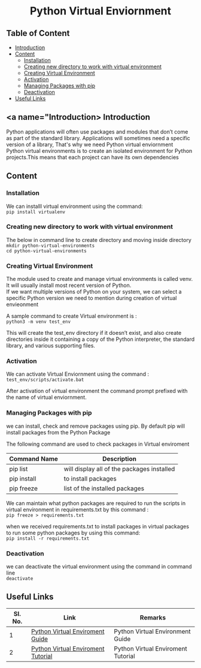 <h1 align="Center"> Python Virtual Enviornment</h1>

## Table of Content

* [Introduction](#Introduction)
* [Content](#content)
    + [Installation](#Installation)
    + [Creating new directory to work with virtual environment](#directory)
    + [Creating Virtual Environment](#creation)
    + [Activation](#activation)
    + [Managing Packages with pip](#pip)
    + [Deactivation](#deactivation)
* [Useful Links](#useful)

## <a name="Introduction></a> Introduction

Python applications will often use packages and modules that don’t come as part of the standard library. 
Applications will sometimes need a specific version of a library, That's why we need Python virtual enviornment <br />
Python virtual environments is to create an isolated environment for Python projects.This means that each project can have its own dependencies <br />

## <a name="content"></a>Content

### <a name="Installation"></a>Installation

We can installl virtual environment using the command: <br />
```pip install virtualenv```

### <a name="directory"></a>**Creating new directory to work with virtual environment**

The below in command line to create directory and moving inside directory<br />
```mkdir python-virtual-environments``` <br />
```cd python-virtual-environments```

### <a name="creation"></a>**Creating Virtual Environment**

The module used to create and manage virtual environments is called venv. It will usually install most recent version of Python. <br />
If we want multiple versions of Python on your system, we can select a specific Python version we need to mention during creation of virtual envieonment <br />

A sample command to create Virtual environment is : <br />
``` python3 -m venv test_env ```

This will create the test_env directory if it doesn’t exist, and also create directories inside it containing a copy of the Python interpreter, the standard library, and various supporting files. <br />

### <a name="activation"></a>**Activation**

We can activate Virtual Enviornment using the command : <br />
```test_env/scripts/activate.bat```

After activation of virtual environment the command prompt prefixed with the name of virtual enviornment.

### <a name="pip"></a>**Managing Packages with pip**

we can install, check and remove packages using pip. By default pip will install packages from the Python Package <br />

The following command are used to check packages in Virtual enviroment

|Command Name| Description|
|----------|---------|
|pip list | will display all of the packages installed|
|pip install | to install packages |
|pip freeze | list of the installed packages |

We can maintain what python packages are required to run the scripts in virtual environment in requirements.txt by this command : <br />
```pip freeze > requirements.txt```

when we received requirements.txt to install packages in virtual packages to run some python packages by using this command: <br />
```pip install -r requirements.txt```

### <a name="deactivation"></a>**Deactivation**

we can deactivate the virtual environment using the command in command line <br />
```deactivate```

## <a name="useful"></a> Useful Links

| **Sl. No.** | **Link** | **Remarks** |
----------|--------------|--------------
1| [Python Virtual Enviroment Guide](https://docs.python.org/3/tutorial/)| Python Virtual Environment Guide |
2|[Python Virtual Enviroment Tutorial](https://www.youtube.com/watch?v=APOPm01BVrk) | Python Virtual Enviroment Tutorial |
